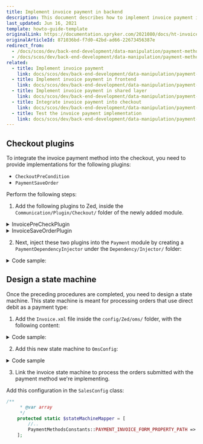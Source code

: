 ```yaml
---
title: Implement invoice payment in backend
description: This document describes how to implement invoice payment in the backend.
last_updated: Jun 16, 2021
template: howto-guide-template
originalLink: https://documentation.spryker.com/2021080/docs/ht-invoice-payment-be
originalArticleId: 871036bd-f7d0-42bd-ad66-22673456387e
redirect_from:
  - /docs/scos/dev/back-end-development/data-manipulation/payment-methods/invoice/implement-invoice-payment-in-backend.html
  - /docs/scos/dev/back-end-development/data-manipulation/payment-methods/invoice/implementing-invoice-payment-in-back-end.html
related:
  - title: Implement invoice payment
    link: docs/scos/dev/back-end-development/data-manipulation/payment-methods/invoice/implement-invoice-payment.html
  - title: Implement invoice payment in frontend
    link: docs/scos/dev/back-end-development/data-manipulation/payment-methods/invoice/implement-invoice-payment-in-frontend.html
  - title: Implement invoice payment in shared layer
    link: docs/scos/dev/back-end-development/data-manipulation/payment-methods/invoice/implement-invoice-payment-in-shared-layer.html
  - title: Integrate invoice payment into checkout
    link: docs/scos/dev/back-end-development/data-manipulation/payment-methods/invoice/integrate-invoice-payment-into-checkout.html
  - title: Test the invoice payment implementation
    link: docs/scos/dev/back-end-development/data-manipulation/payment-methods/invoice/test-the-invoice-payment-implementation.html
---
```


## Checkout plugins

To integrate the invoice payment method into the checkout, you need to provide implementations for the following plugins:
* `CheckoutPreCondition`
* `PaymentSaveOrder`

Perform the following steps:

1. Add the following plugins to Zed, inside the `Communication/Plugin/Checkout/` folder of the newly added module.

<details>
<summary markdown='span'>InvoicePreCheckPlugin</summary>

```php
<?php

namespace Pyz\Zed\PaymentMethods\Communication\Plugin\Checkout;

use Generated\Shared\Transfer\CheckoutResponseTransfer;
use Generated\Shared\Transfer\QuoteTransfer;
use Spryker\Zed\Kernel\Communication\AbstractPlugin;
use Spryker\Zed\Payment\Dependency\Plugin\Checkout\CheckoutPreCheckPluginInterface;


class InvoicePreCheckPlugin extends AbstractPlugin implements CheckoutPreCheckPluginInterface
{

    /**
     * @param \Generated\Shared\Transfer\QuoteTransfer $quoteTransfer
     * @param \Generated\Shared\Transfer\CheckoutResponseTransfer $checkoutResponseTransfer
     *
     * @return \Generated\Shared\Transfer\CheckoutResponseTransfer
     */
    public function checkCondition(QuoteTransfer $quoteTransfer, CheckoutResponseTransfer $checkoutResponseTransfer)
    {
        return $checkoutResponseTransfer;
    }

}
```
</details>

<details>
<summary markdown='span'>InvoiceSaveOrderPlugin</summary>

```php
<?php

namespace Pyz\Zed\PaymentMethods\Communication\Plugin\Checkout;

use Generated\Shared\Transfer\CheckoutResponseTransfer;
use Generated\Shared\Transfer\QuoteTransfer;
use Spryker\Zed\Kernel\Communication\AbstractPlugin;
use Spryker\Zed\Payment\Dependency\Plugin\Checkout\CheckoutSaveOrderPluginInterface;

/**
 * @method \Pyz\Zed\PaymentMethods\Business\PaymentMethodsFacade getFacade()
 */
class InvoiceSaveOrderPlugin extends AbstractPlugin implements CheckoutSaveOrderPluginInterface
{

    /**
     * @param \Generated\Shared\Transfer\QuoteTransfer $quoteTransfer
     * @param \Generated\Shared\Transfer\CheckoutResponseTransfer $checkoutResponseTransfer
     *
     * @return void
     */
    public function saveOrder(QuoteTransfer $quoteTransfer, CheckoutResponseTransfer $checkoutResponseTransfer)
    {

    }
}
```
</details>

2. Next, inject these two plugins into the `Payment` module by creating a `PaymentDependencyInjector` under the `Dependency/Injector/` folder:

<details>
<summary markdown='span'>Code sample:</summary>

```php
<?php
namespace Pyz\Zed\PaymentMethods\Dependency\Injector;

use Pyz\Zed\PaymentMethods\Communication\Plugin\Checkout\InvoicePreCheckPlugin;
use Pyz\Zed\PaymentMethods\Communication\Plugin\Checkout\InvoiceSaveOrderPlugin;
use Spryker\Zed\Kernel\Container;
use Pyz\Shared\PaymentMethods\PaymentMethodsConstants;
use Spryker\Zed\Kernel\Dependency\Injector\AbstractDependencyInjector;
use Spryker\Zed\Payment\Dependency\Plugin\Checkout\CheckoutPluginCollection;
use Spryker\Zed\Payment\PaymentDependencyProvider;

class PaymentDependencyInjector extends AbstractDependencyInjector
{

    /**
     * @param \Spryker\Zed\Kernel\Container $container
     *
     * @return \Spryker\Zed\Kernel\Container
     */
    public function injectBusinessLayerDependencies(Container $container)
    {
        $container = $this->injectPaymentPlugins($container);

        return $container;
    }

    /**
     * @param \Spryker\Zed\Kernel\Container $container
     *
     * @return \Spryker\Zed\Kernel\Container
     */
    protected function injectPaymentPlugins(Container $container)
    {
        $container->extend(PaymentDependencyProvider::CHECKOUT_PLUGINS, function (CheckoutPluginCollection $pluginCollection) {
            $pluginCollection->add(new InvoicePreCheckPlugin(), PaymentMethodsConstants::PROVIDER, PaymentDependencyProvider::CHECKOUT_PRE_CHECK_PLUGINS);
            $pluginCollection->add(new InvoiceSaveOrderPlugin(), PaymentMethodsConstants::PROVIDER, PaymentDependencyProvider::CHECKOUT_ORDER_SAVER_PLUGINS);

            return $pluginCollection;
        });

        return $container;
    }

}
```
</details>

## Design a state machine

Once the preceding procedures are completed, you need to design a state machine. This state machine is meant for processing orders that use direct debit as a payment type:

1. Add the `Invoice.xml` file inside the `config/Zed/oms/` folder, with the following content:

<details>
<summary markdown='span'>Code sample:</summary>

```xml
<?xml version="1.0"?>
<statemachine
    xmlns="spryker:oms-01"
    xmlns:xsi="http://www.w3.org/2001/XMLSchema-instance"
    xsi:schemaLocation="spryker:oms-01 http://static.spryker.com/oms-01.xsd">

    <process name="Invoice" main="true">
        <states>
            <state name="new" reserved="true"/>
            <state name="invoice created"/>
            <state name="invoice sent" />
            <state name="order exported" />
            <state name="order shipped" />
            <state name="waiting for payment" />
            <state name="payment received" />
            <state name="reminder I sent" />
            <state name="reminder II sent" />
            <state name="dunning process started" />
            <state name="ready for return" />
            <state name="completed" />
        </states>

        <transitions>
            <transition>
                <source>new</source>
            <target>invoice created</target>
                <event>create invoice</event>
            </transition>

            <transition>
                <source>invoice created</source>
                <target>invoice sent</target>
                <event>send invoice</event>
            </transition>

            <transition>
                <source>invoice sent</source>
                <target>order exported</target>
                <event>export order</event>
            </transition>

            <transition>
                <source>order exported</source>
                <target>order shipped</target>
                <event>ship order</event>
            </transition>

            <transition>
                <source>order shipped</source>
                <target>waiting for payment</target>
                <event>waiting for payment</event>
            </transition>

            <transition>
                <source>waiting for payment</source>
                <target>reminder I sent</target>
                <event>payment not received</event>
            </transition>

            <transition>
                <source>waiting for payment</source>
                <target>payment received</target>
                <event>payment received</event>
            </transition>

            <transition>
                <source>reminder I sent</source>
                <target>reminder II sent</target>
                <event>payment not received</event>
            </transition>

            <transition>
                <source>reminder I sent</source>
                <target>payment received</target>
                <event>payment received</event>
            </transition>

            <transition>
                <source>reminder II sent</source>
                <target>dunning process started</target>
                <event>payment not received</event>
            </transition>

            <transition>
                <source>reminder II sent</source>
                <target>payment received</target>
                <event>payment received</event>
            </transition>

            <transition>
                <source>dunning process started</source>
                <target>payment received</target>
                <event>payment received</event>
            </transition>

            <transition>
                <source>payment received</source>
                <target>ready for return</target>
                <event>ready for return</event>
            </transition>

            <transition>
                <source>ready for return</source>
                <target>completed</target>
                <event>item not returned</event>
            </transition>

        </transitions>

        <events>
            <event name="create invoice" onEnter="true" />
            <event name="send invoice" onEnter="true" />
            <event name="export order" onEnter="true" />
            <event name="ship order" manual="true" />
            <event name="waiting for payment" onEnter="true" />
            <event name="payment not received" timeout="1hour" />
            <event name="payment received" manual="true" />
            <event name="ready for return"  onEnter="true" />
            <event name="item not returned" timeout="14days" />
        </events>
    </process>

</statemachine>

```
</details>

2. Add this new state machine to `OmsConfig`:

<details>
<summary markdown='span'>Code sample</summary>

```php
<?php

    const ORDER_PROCESS_DIRECTDEBIT = 'DirectDebit';

     /**
     * @return array
     */
    public function getActiveProcesses()
    {
        return [
            //..
            static::ORDER_PROCESS_DIRECTDEBIT,
        ];
    }
```
</details>

3. Link the invoice state machine to process the orders submitted with the payment method we're implementing.

Add this configuration in the `SalesConfig` class:

```php
/**
     * @var array
     */
    protected static $stateMachineMapper = [
        //..
        PaymentMethodsConstants::PAYMENT_INVOICE_FORM_PROPERTY_PATH => OmsConfig::ORDER_PROCESS_INVOICE,
    ];
```
